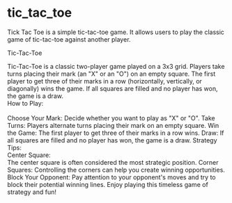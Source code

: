 # tic_tac_toe
 Tick Tac Toe is a simple tic-tac-toe game. It allows users to play the classic game of tic-tac-toe against another player.
<br>

Tic-Tac-Toe

Tic-Tac-Toe is a classic two-player game played on a 3x3 grid. Players take turns placing their mark (an "X" or an "O") on an empty square. The first player to get three of their marks in a row (horizontally, vertically, or diagonally) wins the game. If all squares are filled and no player has won, the game is a draw.   
<br>
How to Play:   
<br>
<br>
Choose Your Mark: 
Decide whether you want to play as "X" or "O".
Take Turns: Players alternate turns placing their mark on an empty square.
Win the Game: The first player to get three of their marks in a row wins.
Draw: If all squares are filled and no player has won, the game is a draw.
Strategy Tips:
<br>
Center Square: 
<br>
The center square is often considered the most strategic position.
Corner Squares: Controlling the corners can help you create winning opportunities.
Block Your Opponent: Pay attention to your opponent's moves and try to block their potential winning lines.
Enjoy playing this timeless game of strategy and fun!
